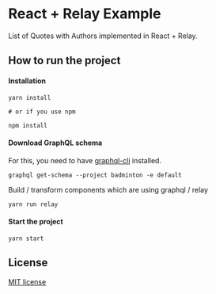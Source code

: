 # React + Relay Example

List of Quotes with Authors implemented in React + Relay.

## How to run the project

#### Installation

```shell
yarn install

# or if you use npm

npm install
```

#### Download GraphQL schema

For this, you need to have [graphql-cli](https://github.com/graphql-cli/graphql-cli) installed.

```shell
graphql get-schema --project badminton -e default
```

Build / transform components which are using graphql / relay

```shell
yarn run relay
```

#### Start the project

```shell
yarn start
```

## License

[MIT license](./LICENSE)
